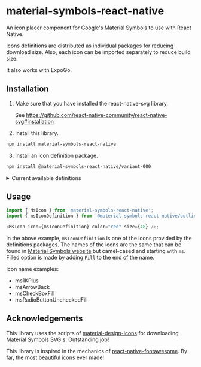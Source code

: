 # material-symbols-react-native

An icon placer component for Google's Material Symbols to use with React Native.

Icons definitions are distributed as individual packages for reducing download size. Also, each icon can be imported separately to reduce build size.

It also works with ExpoGo.

## Installation

1. Make sure that you have installed the react-native-svg library.

   See https://github.com/react-native-community/react-native-svg#installation

2. Install this library.

```sh
npm install material-symbols-react-native
```

3. Install an icon definition package.

```sh
npm install @material-symbols-react-native/variant-000
```

<details><summary>Current available definitions</summary>

-  [variant: outlined / weight: 100](https://www.npmjs.com/package/@material-symbols-react-native/outlined-400)
-  [variant: outlined / weight: 200](https://www.npmjs.com/package/@material-symbols-react-native/outlined-200)
-  [variant: outlined / weight: 300](https://www.npmjs.com/package/@material-symbols-react-native/outlined-300)
-  [variant: outlined / weight: 400](https://www.npmjs.com/package/@material-symbols-react-native/outlined-400)
-  [variant: outlined / weight: 500](https://www.npmjs.com/package/@material-symbols-react-native/outlined-500)
-  [variant: outlined / weight: 600](https://www.npmjs.com/package/@material-symbols-react-native/outlined-600)
-  [variant: outlined / weight: 700](https://www.npmjs.com/package/@material-symbols-react-native/outlined-700)
-  [variant: rounded / weight: 100](https://www.npmjs.com/package/@material-symbols-react-native/rounded-100)
-  [variant: rounded / weight: 200](https://www.npmjs.com/package/@material-symbols-react-native/rounded-200)
-  [variant: rounded / weight: 300](https://www.npmjs.com/package/@material-symbols-react-native/rounded-300)
-  [variant: rounded / weight: 400](https://www.npmjs.com/package/@material-symbols-react-native/rounded-400)
-  [variant: rounded / weight: 500](https://www.npmjs.com/package/@material-symbols-react-native/rounded-500)
-  [variant: rounded / weight: 600](https://www.npmjs.com/package/@material-symbols-react-native/rounded-600)
-  [variant: rounded / weight: 700](https://www.npmjs.com/package/@material-symbols-react-native/rounded-700)
-  [variant: sharp / weight: 100](https://www.npmjs.com/package/@material-symbols-react-native/sharp-100)
-  [variant: sharp / weight: 200](https://www.npmjs.com/package/@material-symbols-react-native/sharp-200)
-  [variant: sharp / weight: 300](https://www.npmjs.com/package/@material-symbols-react-native/sharp-300)
-  [variant: sharp / weight: 400](https://www.npmjs.com/package/@material-symbols-react-native/sharp-400)
-  [variant: sharp / weight: 600](https://www.npmjs.com/package/@material-symbols-react-native/sharp-500)
-  [variant: sharp / weight: 500](https://www.npmjs.com/package/@material-symbols-react-native/sharp-600)
-  [variant: sharp / weight: 700](https://www.npmjs.com/package/@material-symbols-react-native/sharp-700)

</details>

## Usage

```js
import { MsIcon } from 'material-symbols-react-native';
import { msIconDefinition } from '@material-symbols-react-native/outlined-400';

<MsIcon icon={msIconDefinition} color="red" size={48} />;
```

In the above example, `msIconDefinition` is one of the icons provided by the definitions packages. The names of the icons are the same that can be found in [Material Symbols website](https://fonts.google.com/icons) but camel-cased and starting with `ms`. Filled option is made by adding `Fill` to the end of the name.

Icon name examples:

-  ms1KPlus
-  msArrowBack
-  msCheckBoxFill
-  msRadioButtonUncheckedFill

## Acknowledgements

This library uses the scripts of [material-design-icons](https://www.npmjs.com/package/@material-design-icons/scripts) for downloading Material Symbols SVG's. Outstanding job!

This library is inspired in the mechanics of [react-native-fontawesome](https://www.npmjs.com/package/@fortawesome/react-native-fontawesome). By far, the most beautiful icons ever made!
